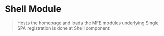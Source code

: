 # Shell Module

> Hosts the homepage and loads the MFE modules underlying
> Single SPA registration is done at Shell component

